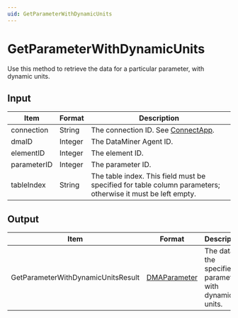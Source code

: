 ```yaml
---
uid: GetParameterWithDynamicUnits
---
```


# GetParameterWithDynamicUnits

Use this method to retrieve the data for a particular parameter, with dynamic units.

## Input

| Item        | Format  | Description                                                                                                 |
|-------------|---------|-------------------------------------------------------------------------------------------------------------|
| connection  | String  | The connection ID. See [ConnectApp](xref:ConnectApp).                                                       |
| dmaID       | Integer | The DataMiner Agent ID.                                                                                     |
| elementID   | Integer | The element ID.                                                                                             |
| parameterID | Integer | The parameter ID.                                                                                           |
| tableIndex  | String  | The table index. This field must be specified for table column parameters; otherwise it must be left empty. |

## Output

| Item | Format | Description |
|--|--|--|
| GetParameterWithDynamicUnitsResult | [DMAParameter](xref:DMAParameter) | The data of the specified parameter, with dynamic units. |
